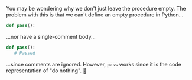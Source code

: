 You may be wondering why we don't just leave the procedure empty. The problem with this is that we can't define an empty procedure in Python...

```python
def pass():
```

...nor have a single-comment body...

```python
def pass():
   # Passed
```

...since comments are ignored. However, `pass` works since it is the code representation of "do nothing". :exploding_head: